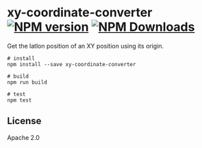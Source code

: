 # xy-coordinate-converter  [![NPM version][npm-image]][npm-url] [![NPM Downloads][npm-downloads-image]][npm-url]

Get the latlon position of an XY position using its origin.

```
# install
npm install --save xy-coordinate-converter

# build
npm run build

# test
npm test

```

## License
Apache 2.0

[npm-image]: https://badge.fury.io/js/xy-coordinate-converter.svg
[npm-url]: https://www.npmjs.com/package/xy-coordinate-converter
[npm-downloads-image]: https://img.shields.io/npm/dt/xy-coordinate-converter.svg

